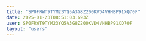 ```yaml
---
title: "SP0FRWT9TYM23YQ5A3G8Z200KVD4VHHBP91XQ70F"
date: 2025-01-23T08:51:03.693Z
user: SP0FRWT9TYM23YQ5A3G8Z200KVD4VHHBP91XQ70F
layout: "users"
---
```

    